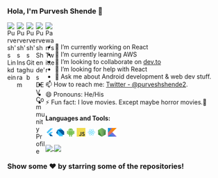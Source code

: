 ### Hola, I'm Purvesh Shende 👋


<a href="https://www.linkedin.com/in/purvesh-shende-a08293170/">
  <img align="left" alt="Purvesh's Linkdein" width="22px" src="https://cdn.jsdelivr.net/npm/simple-icons@v3/icons/linkedin.svg" />
</a>
<a href="https://www.instagram.com/coder_purvesh/">
  <img align="left" alt="Purvesh's Instagram" width="22px" src="https://cdn.jsdelivr.net/npm/simple-icons@v3/icons/instagram.svg" />
</a>
  
<a href="https://github.com/purveshshende2">
  <img align="left" alt="Purvesh's Github" width="22px" src="https://cdn.jsdelivr.net/npm/simple-icons@v3/icons/github.svg" />
</a>
  <a href="https://dev.to/purveshshende2">
  <img align="left" img src="https://d2fltix0v2e0sb.cloudfront.net/dev-badge.svg" alt="Purvesh Shende's DEV Community Profile"  width="22px">
</a>
<a href="https://twitter.com/purveshshende2">
  <img align="left" alt="Pawan's Twitter" width="22px" src="https://cdn.jsdelivr.net/npm/simple-icons@v3/icons/twitter.svg" />
</a>
<br/>
<br/>

- 🔭 I’m currently working on React
- 🌱 I’m currently learning AWS
- 👯 I’m looking to collaborate on [dev.to](https://dev.to/purveshshende2)
- 🤔 I’m looking for help with React
- 💬 Ask me about Android development & web dev stuff.
- 📫 How to reach me: [Twitter - @purveshshende2](https://twitter.com/purveshshende2).
- 😄 Pronouns: He/His
- ⚡ Fun fact: I love movies.  Except maybe horror movies.😬



**Languages and Tools:**  

<code><img height="20" src="https://raw.githubusercontent.com/github/explore/80688e429a7d4ef2fca1e82350fe8e3517d3494d/topics/flutter/flutter.png"></code>
<code><img height="20" src="https://raw.githubusercontent.com/github/explore/80688e429a7d4ef2fca1e82350fe8e3517d3494d/topics/dart/dart.png"></code>
<code><img height="20" src="https://raw.githubusercontent.com/github/explore/80688e429a7d4ef2fca1e82350fe8e3517d3494d/topics/android/android.png"></code>
<code><img height="20" src="https://raw.githubusercontent.com/github/explore/80688e429a7d4ef2fca1e82350fe8e3517d3494d/topics/javascript/javascript.png"></code>
<code><img height="20" src="https://raw.githubusercontent.com/github/explore/80688e429a7d4ef2fca1e82350fe8e3517d3494d/topics/react/react.png"></code>
<code><img height="20" src="https://raw.githubusercontent.com/github/explore/80688e429a7d4ef2fca1e82350fe8e3517d3494d/topics/nodejs/nodejs.png"></code> 
<code><img height="20" src="https://raw.githubusercontent.com/github/explore/80688e429a7d4ef2fca1e82350fe8e3517d3494d/topics/kotlin/kotlin.png"></code>    

<a href="https://github.com/purveshshende2">
  <img align="center" src="https://github-readme-stats.vercel.app/api/top-langs/?username=purveshshende2&theme=light&hide_langs_below=1" />
</a>
<a href="https://github.com/purveshshende2">
  <img align="center" src="https://github-readme-stats.vercel.app/api?username=purveshshende2&&show_icon=true&title_color=1687a7&icon_color=1687a7&text_color=daf7dcc&bg_color=ffffff" />
</a>


### Show some ❤️ by starring some of the repositories!
